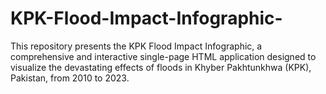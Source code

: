 # KPK-Flood-Impact-Infographic-
This repository presents the KPK Flood Impact Infographic, a comprehensive and interactive single-page HTML application designed to visualize the devastating effects of floods in Khyber Pakhtunkhwa (KPK), Pakistan, from 2010 to 2023. 
